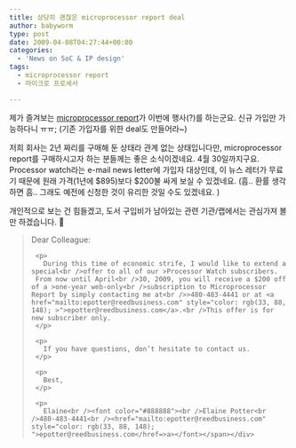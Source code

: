 ```yaml
---
title: 상당히 괜찮은 microprocessor report deal
author: babyworm
type: post
date: 2009-04-08T04:27:44+00:00
categories:
  - 'News on SoC & IP design'
tags:
  - microprocessor report
  - 마이크로 프로세서

---
```

제가 즐겨보는 <a href="http://www.mdronline.com/mpr/index.html" target="_blank">microprocessor report</a>가 이번에 행사(?)를 하는군요. 신규 가입만 가능하다니 ㅠㅠ; (기존 가입자를 위한 deal도 만들어라~)

저희 회사는 2년 짜리를 구매해 둔 상태라 관계 없는 상태입니다만, microprocessor report를 구매하시고자 하는 분들께는 좋은 소식이겠네요. 4월 30일까지구요. Processor watch라는 e-mail news letter에 가입자 대상인데, 이 뉴스 레터가 무료기 때문에 원래 가격(1년에 $895)보다 $200불 싸게 보실 수 있겠네요. (흠.. 환률 생각하면 흠.. 그래도 예전에 신청한 것이 유리한 것일 수도 있겠네요. )

개인적으로 보는 건 힘들겠고, 도서 구입비가 남아있는 관련 기관/랩에서는 관심가져 볼만 하겠습니다. 🙂



>Dear Colleague:</p>
>
>      <p>
>        During this time of economic strife, I would like to extend a special<br />offer to all of our >Processor Watch subscribers.  From now until April<br />30, 2009, you will receive a $200 off of a >one-year web-only<br />subscription to Microprocessor Report by simply contacting me at<br />>480-483-4441 or at <a href="mailto:epotter@reedbusiness.com" style="color: rgb(33, 88, 148); >">epotter@reedbusiness.com</a>.<br />This offer is for new subscriber only.
>      </p>
>
>      <p>
>        If you have questions, don’t hesitate to contact us.
>      </p>
>
>      <p>
>        Best,
>      </p>
>
>      <p>
>        Elaine<br /><font color="#888888"><br />Elaine Potter<br />480-483-4441<br /><href="mailto:epotter@reedbusiness.com" style="color: rgb(33, 88, 148); ">epotter@reedbusiness.com</href=>a></font></span></div>
>